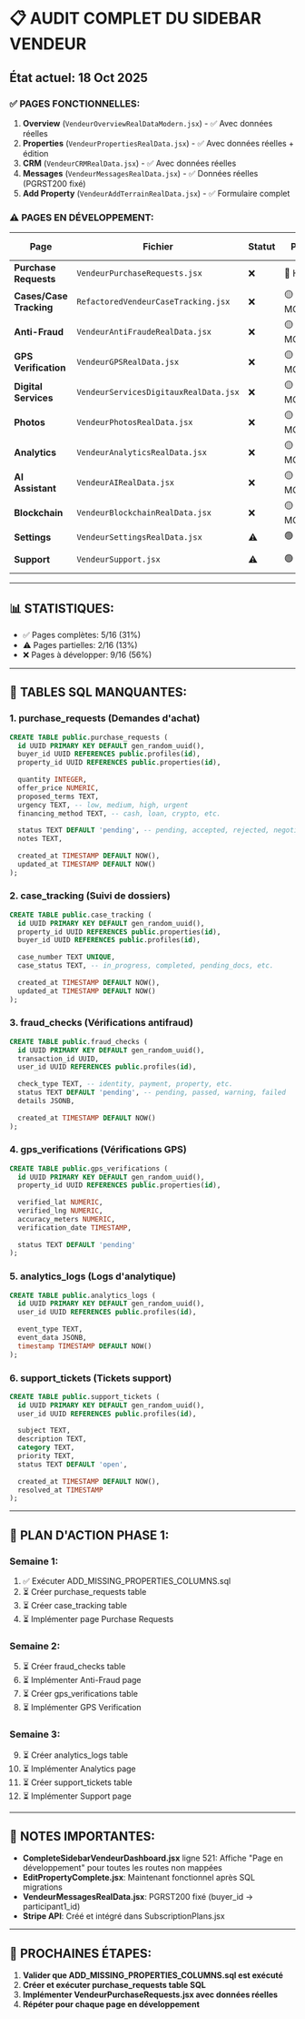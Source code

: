 # 📋 AUDIT COMPLET DU SIDEBAR VENDEUR

## État actuel: 18 Oct 2025

### ✅ PAGES FONCTIONNELLES:
1. **Overview** (`VendeurOverviewRealDataModern.jsx`) - ✅ Avec données réelles
2. **Properties** (`VendeurPropertiesRealData.jsx`) - ✅ Avec données réelles + édition
3. **CRM** (`VendeurCRMRealData.jsx`) - ✅ Avec données réelles
4. **Messages** (`VendeurMessagesRealData.jsx`) - ✅ Données réelles (PGRST200 fixé)
5. **Add Property** (`VendeurAddTerrainRealData.jsx`) - ✅ Formulaire complet

### ⚠️ PAGES EN DÉVELOPPEMENT:
| Page | Fichier | Statut | Priorité | Actions Nécessaires |
|------|---------|--------|----------|---------------------|
| **Purchase Requests** | `VendeurPurchaseRequests.jsx` | ❌ | 🔴 HAUTE | Créer table + load data |
| **Cases/Case Tracking** | `RefactoredVendeurCaseTracking.jsx` | ❌ | 🟡 MOYENNE | Créer table + mapping |
| **Anti-Fraud** | `VendeurAntiFraudeRealData.jsx` | ❌ | 🟡 MOYENNE | Implémenter checks |
| **GPS Verification** | `VendeurGPSRealData.jsx` | ❌ | 🟡 MOYENNE | Intégrer API GPS |
| **Digital Services** | `VendeurServicesDigitauxRealData.jsx` | ❌ | 🟡 MOYENNE | Créer services list |
| **Photos** | `VendeurPhotosRealData.jsx` | ❌ | 🟡 MOYENNE | Galerie + upload |
| **Analytics** | `VendeurAnalyticsRealData.jsx` | ❌ | 🟡 MOYENNE | Dashboard analytics |
| **AI Assistant** | `VendeurAIRealData.jsx` | ❌ | 🟡 MOYENNE | Intégrer OpenAI |
| **Blockchain** | `VendeurBlockchainRealData.jsx` | ❌ | 🟡 MOYENNE | Intégrer MetaMask |
| **Settings** | `VendeurSettingsRealData.jsx` | ⚠️ | 🟢 BASSE | Terminer UI |
| **Support** | `VendeurSupport.jsx` | ⚠️ | 🟢 BASSE | Créer ticketing |

---

## 📊 STATISTIQUES:
- ✅ Pages complètes: 5/16 (31%)
- ⚠️ Pages partielles: 2/16 (13%)
- ❌ Pages à développer: 9/16 (56%)

---

## 🔴 TABLES SQL MANQUANTES:

### 1. **purchase_requests** (Demandes d'achat)
```sql
CREATE TABLE public.purchase_requests (
  id UUID PRIMARY KEY DEFAULT gen_random_uuid(),
  buyer_id UUID REFERENCES public.profiles(id),
  property_id UUID REFERENCES public.properties(id),
  
  quantity INTEGER,
  offer_price NUMERIC,
  proposed_terms TEXT,
  urgency TEXT, -- low, medium, high, urgent
  financing_method TEXT, -- cash, loan, crypto, etc.
  
  status TEXT DEFAULT 'pending', -- pending, accepted, rejected, negotiating
  notes TEXT,
  
  created_at TIMESTAMP DEFAULT NOW(),
  updated_at TIMESTAMP DEFAULT NOW()
);
```

### 2. **case_tracking** (Suivi de dossiers)
```sql
CREATE TABLE public.case_tracking (
  id UUID PRIMARY KEY DEFAULT gen_random_uuid(),
  property_id UUID REFERENCES public.properties(id),
  buyer_id UUID REFERENCES public.profiles(id),
  
  case_number TEXT UNIQUE,
  case_status TEXT, -- in_progress, completed, pending_docs, etc.
  
  created_at TIMESTAMP DEFAULT NOW(),
  updated_at TIMESTAMP DEFAULT NOW()
);
```

### 3. **fraud_checks** (Vérifications antifraud)
```sql
CREATE TABLE public.fraud_checks (
  id UUID PRIMARY KEY DEFAULT gen_random_uuid(),
  transaction_id UUID,
  user_id UUID REFERENCES public.profiles(id),
  
  check_type TEXT, -- identity, payment, property, etc.
  status TEXT DEFAULT 'pending', -- pending, passed, warning, failed
  details JSONB,
  
  created_at TIMESTAMP DEFAULT NOW()
);
```

### 4. **gps_verifications** (Vérifications GPS)
```sql
CREATE TABLE public.gps_verifications (
  id UUID PRIMARY KEY DEFAULT gen_random_uuid(),
  property_id UUID REFERENCES public.properties(id),
  
  verified_lat NUMERIC,
  verified_lng NUMERIC,
  accuracy_meters NUMERIC,
  verification_date TIMESTAMP,
  
  status TEXT DEFAULT 'pending'
);
```

### 5. **analytics_logs** (Logs d'analytique)
```sql
CREATE TABLE public.analytics_logs (
  id UUID PRIMARY KEY DEFAULT gen_random_uuid(),
  user_id UUID REFERENCES public.profiles(id),
  
  event_type TEXT,
  event_data JSONB,
  timestamp TIMESTAMP DEFAULT NOW()
);
```

### 6. **support_tickets** (Tickets support)
```sql
CREATE TABLE public.support_tickets (
  id UUID PRIMARY KEY DEFAULT gen_random_uuid(),
  user_id UUID REFERENCES public.profiles(id),
  
  subject TEXT,
  description TEXT,
  category TEXT,
  priority TEXT,
  status TEXT DEFAULT 'open',
  
  created_at TIMESTAMP DEFAULT NOW(),
  resolved_at TIMESTAMP
);
```

---

## 🎯 PLAN D'ACTION PHASE 1:

### Semaine 1:
1. ✅ Exécuter ADD_MISSING_PROPERTIES_COLUMNS.sql
2. ⏳ Créer purchase_requests table
3. ⏳ Créer case_tracking table
4. ⏳ Implémenter page Purchase Requests

### Semaine 2:
5. ⏳ Créer fraud_checks table
6. ⏳ Implémenter Anti-Fraud page
7. ⏳ Créer gps_verifications table
8. ⏳ Implémenter GPS Verification

### Semaine 3:
9. ⏳ Créer analytics_logs table
10. ⏳ Implémenter Analytics page
11. ⏳ Créer support_tickets table
12. ⏳ Implémenter Support page

---

## 📝 NOTES IMPORTANTES:

- **CompleteSidebarVendeurDashboard.jsx** ligne 521: Affiche "Page en développement" pour toutes les routes non mappées
- **EditPropertyComplete.jsx**: Maintenant fonctionnel après SQL migrations
- **VendeurMessagesRealData.jsx**: PGRST200 fixé (buyer_id → participant1_id)
- **Stripe API**: Créé et intégré dans SubscriptionPlans.jsx

---

## 🚀 PROCHAINES ÉTAPES:

1. **Valider que ADD_MISSING_PROPERTIES_COLUMNS.sql est exécuté**
2. **Créer et exécuter purchase_requests table SQL**
3. **Implémenter VendeurPurchaseRequests.jsx avec données réelles**
4. **Répéter pour chaque page en développement**

